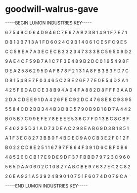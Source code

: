 # goodwill-walrus-gave

-----BEGIN LUMON INDUSTRIES KEY-----

6 7 5 4 9 C 0 6 4 D 9 4 6 C 7 E 6 7 A B 2 3 B 1 4 9 1 F 7 E 7 1

D B 1 0 B 7 1 3 A 1 F D 6 0 2 4 C 9 B 1 4 0 6 1 C E 5 F C 9 E 5

C C 5 8 E A 7 A 3 E C E C B 3 3 2 3 4 7 3 3 3 B C 5 9 5 0 9 D 2

9 A E 4 C F 5 9 B 7 A 1 C 7 F 3 E 4 8 9 B 2 D C 0 1 9 5 4 9 8 F

D E A 2 5 8 6 2 9 5 D A F 8 7 8 F 2 1 3 1 A 8 F B 3 B 3 F D 7 C

D B 1 5 4 B E 7 F 0 3 4 6 5 C 2 B E 2 6 F 7 7 E 0 E 5 4 D 2 A 1

4 2 5 F 6 D A D C E 3 8 B 9 4 A 0 4 F A 8 8 2 D 8 F F F 3 A A D

2 D A C D E E 9 1 D A 4 2 6 F E C 9 2 D C 4 7 6 8 E 8 C 9 3 9 5

5 5 8 4 C D 2 B B 3 4 4 B 3 D 8 D 5 7 9 0 B 9 B 1 8 D 7 A 4 4 2

B 0 5 B 7 C 9 9 E F E 7 8 E E E E 5 3 6 C 7 F D 1 3 B C 8 C B F

F 4 6 2 2 5 D 3 1 A D 7 3 D E A C 2 9 8 E A B 6 9 D 3 B 1 8 5 1

A 1 F 3 E C 8 2 7 3 B B 0 F 4 B D E C 9 A 0 C B 3 E 2 F 0 1 2 F

B 0 2 2 C D 8 E 2 5 1 1 6 7 9 7 F 8 6 4 F 3 9 1 D 6 C B F 0 B 6

4 8 5 2 0 C C B 1 7 E 9 D E 9 D F 3 7 F B B D 7 9 7 2 3 C 9 6 0

5 6 5 D A A 0 6 0 2 C 1 0 B 2 7 A B C B E 9 7 6 3 7 E C 2 C 8 2

2 6 E A 9 3 1 A 5 3 9 2 4 B 9 0 1 0 7 5 1 F 6 0 7 4 D 0 7 9 C A

-----END LUMON INDUSTRIES KEY-----
